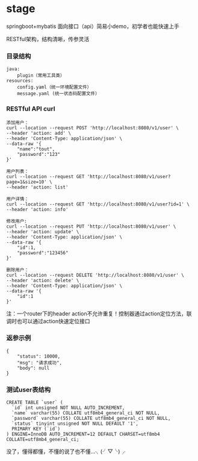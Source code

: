 # stage
springboot+mybatis 面向接口（api）简易小demo，初学者也能快速上手

RESTful架构，结构清晰，传参灵活

### 目录结构
```
java:
    plugin（常用工具类）
resources:
    config.yaml（统一环境配置文件）
    message.yaml (统一状态码配置文件）
```
### RESTful API curl
```
添加用户：
curl --location --request POST 'http://localhost:8080/v1/user' \
--header 'action: add' \
--header 'Content-Type: application/json' \
--data-raw '{
    "name":"tout",
    "password":"123"
}'

用户列表：
curl --location --request GET 'http://localhost:8080/v1/user?page=1&size=10' \
--header 'action: list'

用户详情：
curl --location --request GET 'http://localhost:8080/v1/user?id=1' \
--header 'action: info'

修改用户:
curl --location --request PUT 'http://localhost:8080/v1/user' \
--header 'action: update' \
--header 'Content-Type: application/json' \
--data-raw '{
    "id":1,
    "password":"123456"
}'

删除用户：
curl --location --request DELETE 'http://localhost:8080/v1/user' \
--header 'action: delete' \
--header 'Content-Type: application/json' \
--data-raw '{
    "id":1
}'
```
注：一个router下的header action不允许重复！控制器通过action定位方法，联调时也可以通过action快速定位接口

### 返参示例
```
{
    "status": 10000,
    "msg": "请求成功",
    "body": null
}
```

### 测试user表结构
```
CREATE TABLE `user` (
  `id` int unsigned NOT NULL AUTO_INCREMENT,
  `name` varchar(55) COLLATE utf8mb4_general_ci NOT NULL,
  `password` varchar(55) COLLATE utf8mb4_general_ci NOT NULL,
  `status` tinyint unsigned NOT NULL DEFAULT '1',
  PRIMARY KEY (`id`)
) ENGINE=InnoDB AUTO_INCREMENT=12 DEFAULT CHARSET=utf8mb4 COLLATE=utf8mb4_general_ci;
```

没了，懂得都懂，不懂的说了也不懂...╮(╯▽╰)╭
